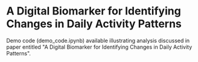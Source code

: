 # A Digital Biomarker for Identifying Changes in Daily Activity Patterns
Demo code (demo_code.ipynb) available illustrating analysis discussed in paper entitled "A Digital Biomarker for Identifying Changes in Daily Activity Patterns".
